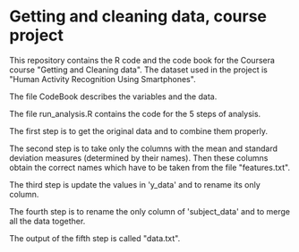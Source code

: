 # Getting and cleaning data, course project

This repository contains the R code and the code book for the Coursera course "Getting and Cleaning data".
The dataset used in the project is "Human Activity Recognition Using Smartphones".

The file CodeBook describes the variables and the data.

The file run_analysis.R contains the code for the 5 steps of analysis. 

The first step is to get the original data and to combine them properly.

The second step is to take only the columns with the mean and standard deviation measures (determined by their names). Then these columns obtain the correct names which have to be taken from the file "features.txt".

The third step is update the values in 'y_data' and to rename its only column.

The fourth step is to rename the only column of 'subject_data' and to merge all the data together. 

The output of the fifth step is called "data.txt".
